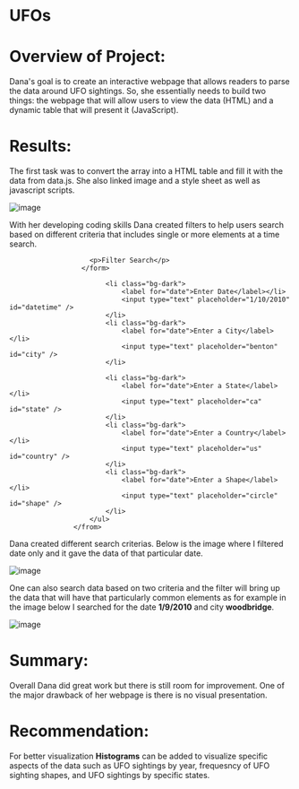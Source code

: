 # UFOs

# Overview of Project:

Dana's goal is to create an interactive webpage that allows readers to parse the data around UFO sightings. So, she essentially needs to build two things: the webpage that will allow users to view the data (HTML) and a dynamic table that will present it (JavaScript).

# Results:
The first task was to convert the array into a HTML table and fill it with the data from data.js. She also linked image and a style sheet as well as javascript scripts.

![image](https://user-images.githubusercontent.com/105535250/189467458-99b98a1d-1672-4162-9100-15c5cfa8f8f0.png)



With her developing coding skills Dana created filters to help users search based on different criteria that includes single or more elements at a time search.



<form>                     
  
                        <p>Filter Search</p>
                      </form>                    
        
                            <li class="bg-dark">
                                <label for="date">Enter Date</label></li>
                                <input type="text" placeholder="1/10/2010" id="datetime" />
                            </li>
                            <li class="bg-dark">
                                <label for="date">Enter a City</label></li>
                                <input type="text" placeholder="benton" id="city" />
                            </li>
        
                            <li class="bg-dark">
                                <label for="date">Enter a State</label></li>
                                <input type="text" placeholder="ca" id="state" />
                            </li>
                            <li class="bg-dark">
                                <label for="date">Enter a Country</label></li>
                                <input type="text" placeholder="us" id="country" />
                            </li>
                            <li class="bg-dark">
                                <label for="date">Enter a Shape</label></li>
                                <input type="text" placeholder="circle" id="shape" />
                            </li>
                        </ul>
                    </from> 
                    
                    
                    
   
   
Dana created different search criterias. Below is the image where I filtered date only and it gave the data of that particular date.
   
   
![image](https://user-images.githubusercontent.com/105535250/189467784-87e38c79-7930-4651-9859-3a9b0c3750e6.png)

   
   
One can also search data based on two criteria and the filter will bring up the data that will have that particularly common elements as for example in the image below I searched for the date **1/9/2010** and city **woodbridge**.
   
![image](https://user-images.githubusercontent.com/105535250/189467216-7ed43b20-7793-4033-9a79-7348e5b6d43d.png)
   
   
   
# Summary: 
Overall Dana did great work but there is still room for improvement. One of the major drawback of her webpage is there is no visual presentation.

# Recommendation:
For better visualization **Histograms** can be added to visualize specific aspects of the data such as UFO sightings by year, frequesncy of UFO sighting shapes, and UFO sightings by specific states.


